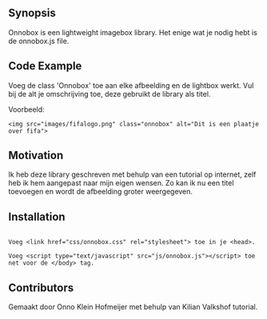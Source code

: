 ## Synopsis

Onnobox is een lightweight imagebox library. Het enige wat je nodig hebt is de onnobox.js file.

## Code Example

Voeg de class 'Onnobox' toe aan elke afbeelding en de lightbox werkt. Vul bij de alt je omschrijving toe, deze gebruikt de library als titel.

Voorbeeld:
```
<img src="images/fifalogo.png" class="onnobox" alt="Dit is een plaatje over fifa">
```
## Motivation

Ik heb deze library geschreven met behulp van een tutorial op internet, zelf heb ik hem aangepast naar mijn eigen wensen. Zo kan ik nu een titel toevoegen en wordt de afbeelding groter weergegeven. 

## Installation

```

Voeg <link href="css/onnobox.css" rel="stylesheet"> toe in je <head>.

Voeg <script type="text/javascript" src="js/onnobox.js"></script> toe net voor de </body> tag.
```
## Contributors

Gemaakt door Onno Klein Hofmeijer met behulp van Kilian Valkshof tutorial.